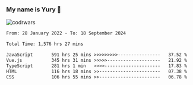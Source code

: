 ### My name is Yury 👋 
![codrwars](https://www.codewars.com/users/litury/badges/micro) 


<!--START_SECTION:waka-->

```txt
From: 28 January 2022 - To: 18 September 2024

Total Time: 1,576 hrs 27 mins

JavaScript       591 hrs 25 mins >>>>>>>>>----------------   37.52 %
Vue.js           345 hrs 31 mins >>>>>--------------------   21.92 %
TypeScript       281 hrs 1 min   >>>>---------------------   17.83 %
HTML             116 hrs 18 mins >>-----------------------   07.38 %
CSS              106 hrs 55 mins >>-----------------------   06.78 %
```

<!--END_SECTION:waka-->


